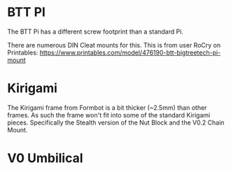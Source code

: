 # BTT PI
The BTT Pi has a different screw footprint than a standard Pi.

There are numerous DIN Cleat mounts for this.
This is from user RoCry on Printables: https://www.printables.com/model/476190-btt-bigtreetech-pi-mount

# Kirigami
The Kirigami frame from Formbot is a bit thicker (~2.5mm) than other frames. As such the frame won't fit into some of the standard Kirigami pieces. Specifically the Stealth version of the Nut Block and the V0.2 Chain Mount.



# V0 Umbilical